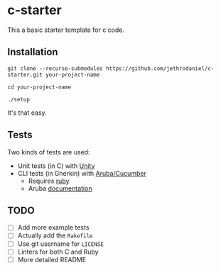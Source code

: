# c-starter

This a basic starter template for c code.

## Installation

```
git clone --recurse-submodules https://github.com/jethrodaniel/c-starter.git your-project-name

cd your-project-name

./setup
```

It's that easy.

## Tests

Two kinds of tests are used:
  - Unit tests (in C) with [Unity](https://github.com/ThrowTheSwitch/Unity)
  - CLI tests (in Gherkin) with [Aruba/Cucumber](https://github.com/cucumber/aruba)
    - Requires [ruby](https://www.ruby-lang.org/en/)
    - Aruba [documentation](https://app.cucumber.pro/projects/aruba/documents/branch/master/)

## TODO

- [ ] Add more example tests
- [ ] Actually add the `Rakefile`
- [ ] Use git username for `LICENSE`
- [ ] Linters for both C and Ruby
- [ ] More detailed README
